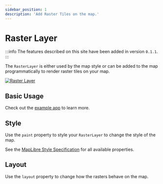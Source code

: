 ```yaml
---
sidebar_position: 1
description: 'Add Raster Tiles on the map.'
---
```


# Raster Layer

:::info
The features described on this site have been added in version `0.1.1`.
:::

The `RasterLayer` is either used by the map style or can be added to the map
programmatically to render raster tiles on your map.

[![Raster Layer](/img/layers/raster_layer.jpg)](/demo/#/layers/raster)

## Basic Usage

Check out
the [example app](https://github.com/josxha/flutter-maplibre/blob/main/example/lib/layers_raster_page.dart)
to learn more.

## Style

Use the `paint` property to style your `RasterLayer` to change the style of the
map.

See
the [MapLibre Style Specification](https://maplibre.org/maplibre-style-spec/layers/#raster)
for all available properties.

## Layout

Use the `layout` property to change how the rasters
behave on the map.